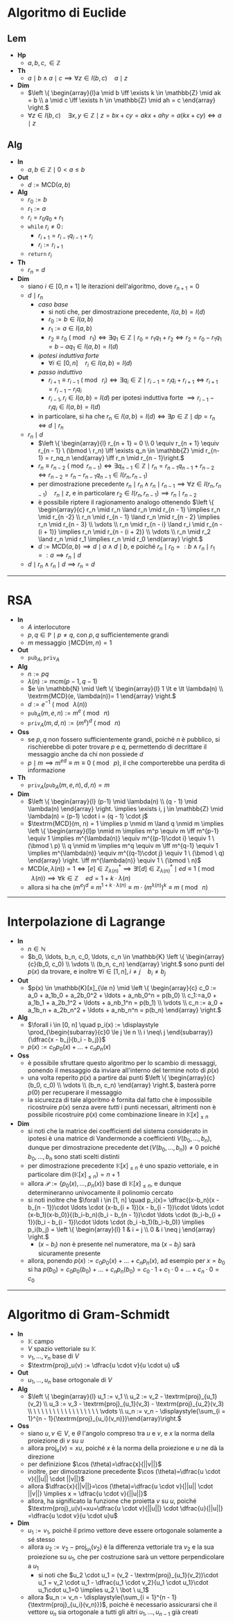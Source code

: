 # Algoritmo di Euclide

## Lem

- **Hp**
    - $a, b, c, \in \mathbb{Z}$
- **Th**
    - $a \mid b \land a \mid c \implies \forall z \in I(b, c) \quad a \mid z$
- **Dim**
    - $\left \{ \begin{array}{l}a \mid b \iff \exists k \in \mathbb{Z} \mid ak = b \\ a \mid c \iff \exists h \in \mathbb{Z} \mid ah = c \end{array} \right.$
    - $\forall z \in I(b, c) \quad \exists x, y \in \mathbb{Z} \mid z = bx + cy = akx + ahy = a(kx + cy) \iff a \mid z$

## Alg

- **In**
    - $a, b \in \mathbb{Z} \mid 0 \lt a \le b$
- **Out**
    - $d:=\textrm{MCD}(a, b)$
- **Alg**
    - $r_0:=b$
    - $r_1:=a$
    - $r_i = r_0q_0 + r_1$
    - $\texttt{while} \ r_i \neq 0 \texttt{:}$
        - $r_{i + 1} = r_{i - 1}q_{i - 1} + r_i$
        - $r_i := r_{i + 1}$
    - $\texttt{return} \ r_i$
- **Th**
    - $r_n = d$
- **Dim**
    - siano $i \in [0, n + 1]$ le iterazioni dell'algoritmo, dove $r_{n + 1} = 0$
    - $d \mid r_n$
        - _caso base_
            - si noti che, per dimostrazione precedente, $I(a, b) = I(d)$
            - $r_0:= b \in I(a,b)$
            - $r_1:=a \in I(a,b)$
            - $r_2 \equiv r_0 \ (\bmod \ r_1) \iff \exists q_1 \in \mathbb{Z} \mid r_0 = r_1q_1 + r_2 \iff r_2 = r_0 - r_1q_1 = b - aq_1 \in I(a,b) = I(d)$
        - _ipotesi induttiva forte_
            - $\forall i \in [0, n] \quad r_i \in I(a,b) = I(d)$
        - _passo induttivo_
            - $r_{i + 1} \equiv r_{i - 1} \ (\bmod \ r_i) \iff \exists q_i \in \mathbb{Z} \mid r_{i - 1} = r_iq_i + r_{i + 1} \iff r_{i + 1} = r_{i - 1} - r_iq_i$
            - $r_{i - 1}, r_i \in I(a, b) = I(d)$ per ipotesi induttiva forte $\implies r_{i - 1} - r_iq_i \in I(a, b) = I(d)$
        - in particolare, si ha che $r_n \in I(a,b) = I(d) \iff \exists p \in \mathbb{Z} \mid dp = r_n \iff d \mid r_n$
    - $r_n \mid d$
        - $\left \{ \begin{array}{l} r_{n + 1} = 0 \\  0 \equiv r_{n + 1} \equiv r_{n - 1} \ (\bmod \ r_n) \iff \exists q_n \in \mathbb{Z} \mid r_{n- 1} = r_nq_n \end{array} \iff r_n \mid r_{n - 1}\right.$
        - $r_n \equiv r_{n - 2} \ (\bmod r_{n - 1}) \iff \exists q_{n - 1} \in \mathbb{Z} \mid r_n =r_{n - 1} q_{n - 1} + r_{n - 2} \iff r_{n - 2} = r_n - r_{n - 1}q_{n - 1} \in I(r_n, r_{n - 1})$
        - per dimostrazione precedente $r_n \mid r_n \land r_n \mid r_{n - 1} \implies \forall z \in I(r_n, r_{n - 1}) \quad r_n \mid z$, e in particolare $r_2 \in I(r_n, r_{n - 1}) \implies r_n \mid r_{n-2}$
        - è possibile riptere il ragionamento analogo ottenendo $\left \{ \begin{array}{c} r_n \mid r_n \land r_n \mid r_{n - 1} \implies r_n \mid r_{n -2} \\ r_n \mid r_{n - 1} \land r_n \mid r_{n - 2} \implies r_n \mid r_{n - 3} \\ \vdots \\ r_n \mid r_{n - i} \land r_i \mid r_{n - (i + 1)} \implies r_n \mid r_{n - (i + 2)} \\ \vdots \\ r_n \mid r_2 \land r_n \mid r_1 \implies r_n \mid r_0 \end{array} \right.$
        - $d := \textrm{MCD}(a,b) \implies d \mid a \land d \mid b$, e poiché $r_n \mid r_0 =: b \land r_n \mid r_1 =: a \implies r_n \mid d$
    - $d \mid r_n \land r_n \mid d \implies r_n = d$

****

# RSA

- **In**
    - $A$ interlocutore
    - $p, q \in \mathbb{P} \mid p \neq q$, con $p, q$ sufficientemente grandi
    - $m$ messaggio $\mid \textrm{MCD}(m, n) = 1$
- **Out**
    - $\texttt{pub}_A, \texttt{priv}_A$
- **Alg**
    - $n := pq$
    - $\lambda(n) := \textrm{mcm}(p-1, q-1)$
    - $e \in \mathbb{N} \mid \left \{ \begin{array}{l} 1 \lt e \lt \lambda(n) \\ \textrm{MCD}(e, \lambda(n))= 1 \end{array} \right.$
    - $d:= e^{-1} \ (\bmod \ \lambda(n))$
    - $\texttt{pub}_A(m, e, n) := m^e \ (\bmod \ n)$
    - $\texttt{priv}_A(m, d, n) := (m^e)^d \ (\bmod \ n)$
- **Oss**
    - se $p,q$ non fossero sufficientemente grandi, poiché $n$ è pubblico, si rischierebbe di poter trovare $p$ e $q$, permettendo di decrittare il messaggio anche da chi non possiede $d$
    - $p \mid m \implies m^{ed} \equiv m \equiv 0 \ (\bmod \ p)$, il che comporterebbe una perdita di informazione
- **Th**
    - $\texttt{priv}_A(\texttt{pub}_A(m, e, n), d, n) = m$
- **Dim**
    - $\left \{ \begin{array}{l} (p-1) \mid \lambda(n) \\ (q - 1) \mid \lambda(n) \end{array} \right. \implies \exists i, j \in \mathbb{Z} \mid \lambda(n) = (p-1) \cdot i  = (q - 1) \cdot j$
    - $\textrm{MCD}(m, n) = 1 \implies p \nmid m \land q \nmid m \implies \left \{ \begin{array}{l}p \nmid m \implies m^p \equiv m \iff m^{p-1} \equiv 1  \implies m^{\lambda(n)} \equiv m^{(p-1)\cdot i} \equiv 1 \ (\bmod \ p) \\ q \nmid m \implies m^q \equiv m \iff m^{q-1} \equiv 1 \implies m^{\lambda(n)} \equiv m^{(q-1)\cdot j} \equiv 1 \ (\bmod \ q) \end{array} \right. \iff m^{\lambda(n)} \equiv 1 \ (\bmod \ n)$
    - $\textrm{MCD}(e, \lambda(n)) = 1 \iff [e] \in \mathbb{Z}^*_{\lambda(n)} \implies \exists ! [d] \in \mathbb{Z}^*_{\lambda(n)} \mid ed \equiv 1 \ (\bmod \ \lambda(n)) \implies \forall k \in \mathbb{Z} \quad ed = 1 + k \cdot\lambda(n)$
    - allora si ha che $(m^e)^d \equiv m^{1 + k \cdot \lambda(n)} \equiv m \cdot (m^{\lambda(n)})^k \equiv m \ (\bmod \ n)$

****

# Interpolazione di Lagrange

- **In**
    - $n \in \mathbb{N}$
    - $b_0, \ldots, b_n, c_0, \ldots, c_n \in \mathbb{K} \left \{ \begin{array}{c}(b_0, c_0) \\ \vdots \\ (b_n, c_n) \end{array} \right.$ sono punti del $p(x)$ da trovare, e inoltre $\forall i \in [1, n], i \neq j \quad b_i \neq b_j$
- **Out**
    - $p(x) \in \mathbb{K}[x]_{\le n} \mid \left \{ \begin{array}{c} c_0 := a_0 + a_1b_0 + a_2b_0^2 + \ldots + a_nb_0^n = p(b_0) \\ c_1:=a_0 + a_1b_1 + a_2b_1^2 + \ldots + a_nb_1^n = p(b_1) \\ \vdots \\ c_n := a_0 + a_1b_n + a_2b_n^2 + \ldots + a_nb_n^n = p(b_n) \end{array} \right.$
- **Alg**
    - $\forall i \in [0, n] \quad p_i(x) := \displaystyle \prod_{\begin{subarray}{c}0 \le  j \le n \\ i \neq\ j \end{subarray}}{\dfrac{x - b_j}{b_i - b_j}}$
    - $p(x) := c_0p_0(x) + \ldots + c_n p_n(x)$
- **Oss**
    - è possibile sfruttare questo algoritmo per lo scambio di messaggi, ponendo il messaggio da inviare all'interno del termine noto di $p(x)$
    - una volta reperito $p(x)$ a partire dai punti $\left \{ \begin{array}{c}(b_0, c_0) \\ \vdots \\ (b_n, c_n) \end{array} \right.$, basterà porre $p(0)$ per recuperare il messaggio
    - la sicurezza di tale algoritmo è fornita dal fatto che è impossibile ricostruire $p(x)$ senza avere _tutti_ i punti necessari, altrimenti non è possibile ricostruire $p(x)$ come combinazione lineare in $\mathbb{K}[x]_{\le n}$
- **Dim**
    - si noti che la matrice dei coefficienti del sistema considerato in ipotesi è una matrice di Vandermonde a coefficienti $V(b_0, \ldots, b_n)$, dunque per dimostrazione precedente $\det(V(b_0, \ldots, b_n)) \neq 0$ poiché $b_0, \ldots, b_n$ sono stati scelti distinti
    - per dimostrazione precedente $\mathbb{K}[x]_{\le n}$ è uno spazio vettoriale, e in particolare $\dim(\mathbb{K}[x]_{\le n}) = n + 1$
    - allora $\mathcal{P} :=\{p_0(x), \ldots, p_n(x)\}$ base di $\mathbb{K}[x]_{\le n}$, e dunque determineranno univocamente il polinomio cercato
    - si noti inoltre che $\forall i \in [1, n] \quad p_i(x)= \dfrac{(x-b_n)(x - b_{n - 1})\cdot \ldots \cdot (x-b_{i + 1})(x - b_{i - 1})\cdot \ldots \cdot (x-b_1)(x-b_0)}{(b_i-b_n)(b_i - b_{n - 1})\cdot \ldots \cdot (b_i-b_{i + 1})(b_i - b_{i - 1})\cdot \ldots \cdot (b_i -b_1)(b_i-b_0)} \implies p_i(b_j) = \left \{ \begin{array}{l} 1 & i = j \\ 0 & i \neq j \end{array} \right.$
        - $(x - b_i)$ non è presente nel numeratore, ma $(x - b_j)$ sarà sicuramente presente
    - allora, ponendo $p(x) := c_0 p_0(x) + \ldots + c_np_n(x)$, ad esempio per $x = b_0$ si ha $p(b_0) = c_0 p_0(b_0) + \ldots + c_np_n(b_0) = c_0 \cdot 1 + c_1 \cdot 0 + \ldots + c_n \cdot 0 = c_0$

****

# Algoritmo di Gram-Schmidt

- **In**
    - $\mathbb{K}$ campo
    - $V$ spazio vettoriale su $\mathbb{K}$
    - $v_1, \ldots, v_n$ base di $V$
    - $\textrm{proj}_u(v) := \dfrac{u \cdot v}{u \cdot u} u$
- **Out**
    - $u_1, \ldots, u_n$ base ortogonale di $V$
- **Alg**
    - $\left \{ \begin{array}{l} u_1 := v_1 \\ u_2 := v_2 - \textrm{proj}_{u_1}(v_2) \\ u_3 := v_3 - \textrm{proj}_{u_1}(v_3) - \textrm{proj}_{u_2}(v_3) \\ \ \ \ \ \ \ \ \ \ \ \ \ \ \ \ \ \ \vdots \\ u_n := v_n - \displaystyle{\sum_{i = 1}^{n - 1}{\textrm{proj}_{u_i}(v_n)}}\end{array}\right.$
- **Oss**
    - siano $u, v \in V$, e $\theta$ l'angolo compreso tra $u$ e $v$, e $x$ la norma della proiezione di $v$ su $u$
    - allora $\textrm{proj}_u(v)= xu$, poiché $x$ è la norma della proiezione e $u$ ne dà la direzione
    - per definizione $\cos (\theta)=\dfrac{x}{||v||}$
    - inoltre, per dimostrazione precedente $\cos (\theta)=\dfrac{u \cdot v}{||u|| \cdot ||v||}$
    - allora $\dfrac{x}{||v||}=\cos (\theta)=\dfrac{u \cdot v}{||u|| \cdot ||v||} \implies x = \dfrac{u \cdot v}{||u||}$
    - allora, ha significato la funzione che proietta $v$ su $u$, poiché $\textrm{proj}_u(v)=xu=\dfrac{u \cdot v}{||u||} \cdot \dfrac{u}{||u||} =\dfrac{u \cdot v}{u \cdot u}u$
- **Dim**
    - $u_1 := v_1$, poiché il primo vettore deve essere ortogonale solamente a sé stesso
    - allora $u_2 := v_2 - \textrm{proj}_{u_1}(v_2)$ è la differenza vettoriale tra $v_2$ e la sua proiezione su $u_1$, che per costruzione sarà un vettore perpendicolare a $u_1$
        - si noti che $u_2 \cdot u_1 = (v_2 - \textrm{proj}_{u_1}(v_2))\cdot u_1 = v_2 \cdot u_1 - \dfrac{u_1 \cdot v_2}{u_1 \cdot u_1}\cdot u_1\cdot u_1=0 \implies u_2 \ \bot \ u_1$
    - allora $u_n := v_n - \displaystyle{\sum_{i = 1}^{n - 1}{\textrm{proj}_{u_i}(v_n)}}$, poiché è necessario assicurarsi che il vettore $u_n$ sia ortogonale a tutti gli altri $u_1, \ldots, u_{n-1}$ già creati

